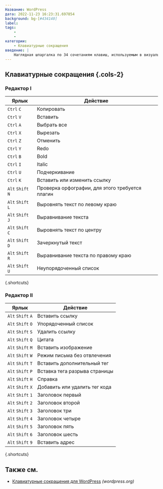 ```yaml
---
Название: WordPress
дата: 2022-11-23 16:23:31.697854
background: bg-[#434140]
label:
tags:
    -
    -
категории:
    - Клавиатурные сокращения
введение: |
    Наглядная шпаргалка по 34 сочетаниям клавиш, используемым в визуальном редакторе WordPress
---
```




Клавиатурные сокращения {.cols-2}
------------------


### Редактор I

Ярлык | Действие
---|---
`Ctrl` `C` | Копировать
`Ctrl` `V` | Вставить
`Ctrl` `A` | Выбрать все
`Ctrl` `X` | Вырезать
`Ctrl` `Z` | Отменить
`Ctrl` `Y` | Redo
`Ctrl` `B` | Bold
`Ctrl` `I` | Italic
`Ctrl` `U` | Подчеркивание
`Ctrl` `K` | Вставить или изменить ссылку
`Alt` `Shift` `N` | Проверка орфографии, для этого требуется плагин
`Alt` `Shift` `L` | Выровнять текст по левому краю
`Alt` `Shift` `J` | Выравнивание текста
`Alt` `Shift` `C` | Выровнять текст по центру
`Alt` `Shift` `D` | Зачеркнутый текст
`Alt` `Shift` `R` | Выравнивание текста по правому краю
`Alt` `Shift` `U` | Неупорядоченный список
{.shortcuts}


### Редактор II

Ярлык | Действие
---|---
`Alt` `Shift` `A` | Вставить ссылку
`Alt` `Shift` `O` | Упорядоченный список
`Alt` `Shift` `S` | Удалить ссылку
`Alt` `Shift` `Q` | Цитата
`Alt` `Shift` `M` | Вставить изображение
`Alt` `Shift` `W` | Режим письма без отвлечения
`Alt` `Shift` `T` | Вставить дополнительный тег
`Alt` `Shift` `P` | Вставка тега разрыва страницы
`Alt` `Shift` `H` | Справка
`Alt` `Shift` `X` | Добавить или удалить тег кода
`Alt` `Shift` `1` | Заголовок первый
`Alt` `Shift` `2` | Заголовок второй
`Alt` `Shift` `3` | Заголовок три
`Alt` `Shift` `4` | Заголовок четыре
`Alt` `Shift` `5` | Заголовок пять
`Alt` `Shift` `6` | Заголовок шесть
`Alt` `Shift` `9` | Вставить адрес
{.shortcuts}




Также см.
--------
- [Клавиатурные сокращения для WordPress](https://wordpress.org/support/article/keyboard-shortcuts/) _(wordpress.org)_
